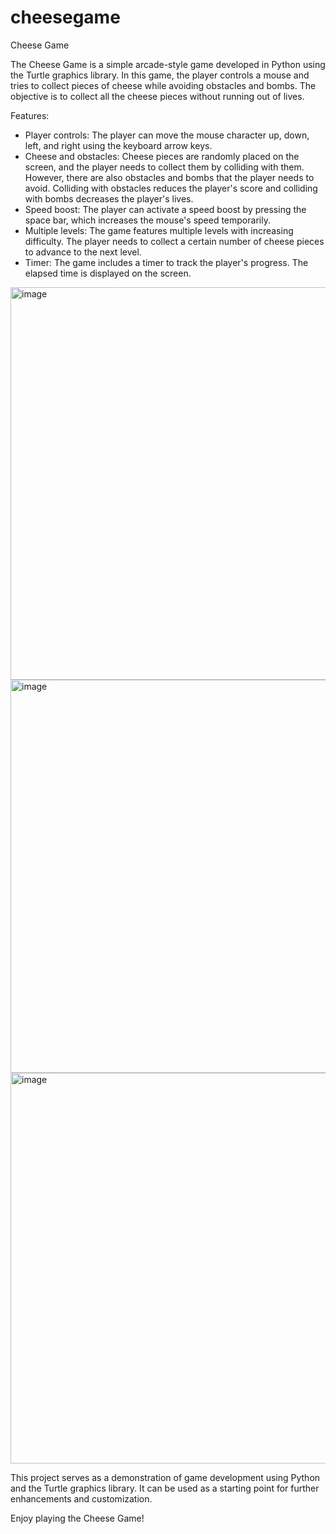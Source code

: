 # cheesegame
Cheese Game

The Cheese Game is a simple arcade-style game developed in Python using the Turtle graphics library. In this game, the player controls a mouse and tries to collect pieces of cheese while avoiding obstacles and bombs. The objective is to collect all the cheese pieces without running out of lives.

Features:
- Player controls: The player can move the mouse character up, down, left, and right using the keyboard arrow keys.
- Cheese and obstacles: Cheese pieces are randomly placed on the screen, and the player needs to collect them by colliding with them. However, there are also obstacles and bombs that the player needs to avoid. Colliding with obstacles reduces the player's score and colliding with bombs decreases the player's lives.
- Speed boost: The player can activate a speed boost by pressing the space bar, which increases the mouse's speed temporarily.
- Multiple levels: The game features multiple levels with increasing difficulty. The player needs to collect a certain number of cheese pieces to advance to the next level.
- Timer: The game includes a timer to track the player's progress. The elapsed time is displayed on the screen.




<img width="628" alt="image" src="https://github.com/floatsinkfc/cheesegame/assets/130110460/ac7cc565-0259-4527-8a7a-a06e6d1b4574">

<img width="629" alt="image" src="https://github.com/floatsinkfc/cheesegame/assets/130110460/532ed71b-4b61-4509-9c35-79fd8b8c6aa7">

<img width="625" alt="image" src="https://github.com/floatsinkfc/cheesegame/assets/130110460/ab351056-efc5-4242-bf0d-686ae6c51260">



This project serves as a demonstration of game development using Python and the Turtle graphics library. It can be used as a starting point for further enhancements and customization.

Enjoy playing the Cheese Game!
